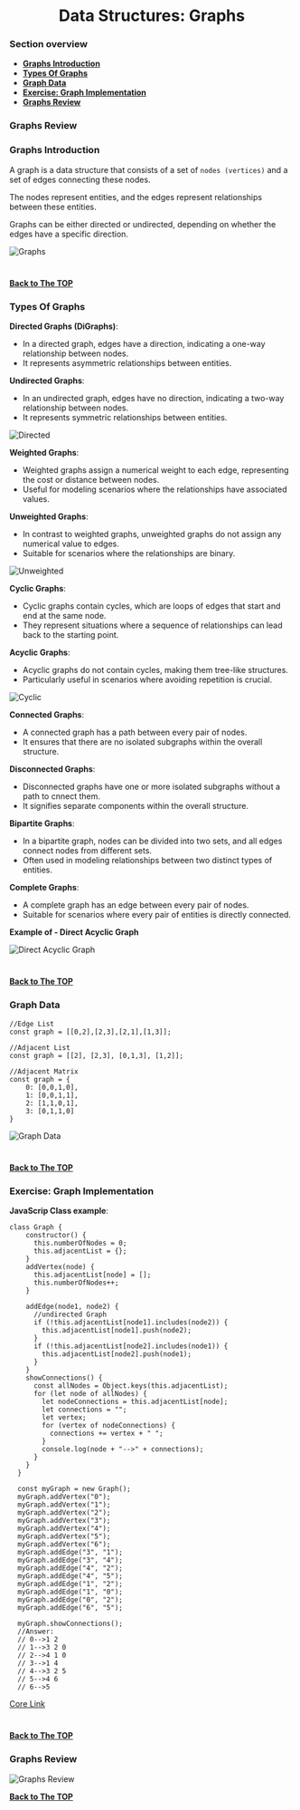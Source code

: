 <h1 align="center">Data Structures: Graphs</h1>

### Section overview
* **[Graphs Introduction](#graphs-introduction)**
* **[Types Of Graphs](#types-of-graphs)**
* **[Graph Data](#graph-data)**
* **[Exercise: Graph Implementation](#e-graph)**
* **[Graphs Review](#graphs-review)**

### Graphs Review

### Graphs Introduction
A graph is a data structure that consists of a set of ``nodes (vertices)`` and a set of edges connecting these nodes. 

The nodes represent entities, and the edges represent relationships between these entities. 

Graphs can be either directed or undirected, depending on whether the edges have a specific direction.

![Graphs](https://github.com/tsokac2/-_-_Data_Structures_Algorithms/blob/main/src/26.JPG)

#
**[Back to The TOP](#section-overview)**

### Types Of Graphs

**Directed Graphs (DiGraphs)**:
- In a directed graph, edges have a direction, indicating a one-way relationship between nodes.
- It represents asymmetric relationships between entities.

**Undirected Graphs**:
- In an undirected graph, edges have no direction, indicating a two-way relationship between nodes.
- It represents symmetric relationships between entities.

![Directed](https://github.com/tsokac2/-_-_Data_Structures_Algorithms/blob/main/src/27.JPG)

**Weighted Graphs**:

- Weighted graphs assign a numerical weight to each edge, representing the cost or distance between nodes.
- Useful for modeling scenarios where the relationships have associated values.

**Unweighted Graphs**:

- In contrast to weighted graphs, unweighted graphs do not assign any numerical value to edges.
- Suitable for scenarios where the relationships are binary.

![Unweighted](https://github.com/tsokac2/-_-_Data_Structures_Algorithms/blob/main/src/28.JPG)

**Cyclic Graphs**:

- Cyclic graphs contain cycles, which are loops of edges that start and end at the same node.
- They represent situations where a sequence of relationships can lead back to the starting point.

**Acyclic Graphs**:
- Acyclic graphs do not contain cycles, making them tree-like structures.
- Particularly useful in scenarios where avoiding repetition is crucial.

![Cyclic](https://github.com/tsokac2/-_-_Data_Structures_Algorithms/blob/main/src/29.JPG)

**Connected Graphs**:
- A connected graph has a path between every pair of nodes.
- It ensures that there are no isolated subgraphs within the overall structure.

**Disconnected Graphs**:
- Disconnected graphs have one or more isolated subgraphs without a path to cnnect them.
- It signifies separate components within the overall structure.

**Bipartite Graphs**:
- In a bipartite graph, nodes can be divided into two sets, and all edges connect nodes from different sets.
- Often used in modeling relationships between two distinct types of entities.

**Complete Graphs**:
- A complete graph has an edge between every pair of nodes.
- Suitable for scenarios where every pair of entities is directly connected.

**Example of - Direct Acyclic Graph**

![Direct Acyclic Graph](https://github.com/tsokac2/-_-_Data_Structures_Algorithms/blob/main/src/30.JPG)

#
**[Back to The TOP](#section-overview)**

### Graph Data
```
//Edge List
const graph = [[0,2],[2,3],[2,1],[1,3]];
```
```
//Adjacent List
const graph = [[2], [2,3], [0,1,3], [1,2]];
```
```
//Adjacent Matrix
const graph = {
    0: [0,0,1,0],
    1: [0,0,1,1],
    2: [1,1,0,1],
    3: [0,1,1,0]
}
```
![Graph Data](https://github.com/tsokac2/-_-_Data_Structures_Algorithms/blob/main/src/31.JPG)

#
**[Back to The TOP](#section-overview)**

### <a name="e-graph">Exercise: Graph Implementation</a>

**JavaScrip Class example**:

```
class Graph {
    constructor() {
      this.numberOfNodes = 0;
      this.adjacentList = {};
    }
    addVertex(node) {
      this.adjacentList[node] = [];
      this.numberOfNodes++;
    }
  
    addEdge(node1, node2) {
      //undirected Graph
      if (!this.adjacentList[node1].includes(node2)) {
        this.adjacentList[node1].push(node2);
      }
      if (!this.adjacentList[node2].includes(node1)) {
        this.adjacentList[node2].push(node1);
      }
    }
    showConnections() {
      const allNodes = Object.keys(this.adjacentList);
      for (let node of allNodes) {
        let nodeConnections = this.adjacentList[node];
        let connections = "";
        let vertex;
        for (vertex of nodeConnections) {
          connections += vertex + " ";
        }
        console.log(node + "-->" + connections);
      }
    }
  }
  
  const myGraph = new Graph();
  myGraph.addVertex("0");
  myGraph.addVertex("1");
  myGraph.addVertex("2");
  myGraph.addVertex("3");
  myGraph.addVertex("4");
  myGraph.addVertex("5");
  myGraph.addVertex("6");
  myGraph.addEdge("3", "1");
  myGraph.addEdge("3", "4");
  myGraph.addEdge("4", "2");
  myGraph.addEdge("4", "5");
  myGraph.addEdge("1", "2");
  myGraph.addEdge("1", "0");
  myGraph.addEdge("0", "2");
  myGraph.addEdge("6", "5");
  
  myGraph.showConnections();
  //Answer:
  // 0-->1 2
  // 1-->3 2 0
  // 2-->4 1 0
  // 3-->1 4
  // 4-->3 2 5
  // 5-->4 6
  // 6-->5
```

[Core Link](https://github.com/aneagoie/ztm-master-the-coding-interview-ds-algo/blob/main/07_graphs/graphImplementation.js)

#
**[Back to The TOP](#section-overview)**

### Graphs Review

![Graphs Review](https://github.com/tsokac2/-_-_Data_Structures_Algorithms/blob/main/src/32.JPG)

**[Back to The TOP](#section-overview)**